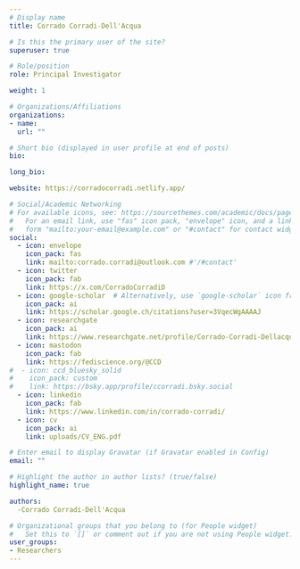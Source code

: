 ```yaml
---
# Display name
title: Corrado Corradi˗Dell'Acqua

# Is this the primary user of the site?
superuser: true

# Role/position
role: Principal Investigator

weight: 1

# Organizations/Affiliations
organizations:
- name: 
  url: ""

# Short bio (displayed in user profile at end of posts)
bio:

long_bio:

website: https://corradocorradi.netlify.app/

# Social/Academic Networking
# For available icons, see: https://sourcethemes.com/academic/docs/page-builder/#icons
#   For an email link, use "fas" icon pack, "envelope" icon, and a link in the
#   form "mailto:your-email@example.com" or "#contact" for contact widget.
social:
  - icon: envelope
    icon_pack: fas
    link: mailto:corrado.corradi@outlook.com #'/#contact'
  - icon: twitter
    icon_pack: fab
    link: https://x.com/CorradoCorradiD
  - icon: google-scholar  # Alternatively, use `google-scholar` icon from `ai` icon pack
    icon_pack: ai
    link: https://scholar.google.ch/citations?user=3VqecWgAAAAJ
  - icon: researchgate
    icon_pack: ai
    link: https://www.researchgate.net/profile/Corrado-Corradi-Dellacqua
  - icon: mastodon
    icon_pack: fab
    link: https://fediscience.org/@CCD
#  - icon: ccd_bluesky_solid
#    icon_pack: custom
#    link: https://bsky.app/profile/ccorradi.bsky.social
  - icon: linkedin
    icon_pack: fab
    link: https://www.linkedin.com/in/corrado-corradi/
  - icon: cv
    icon_pack: ai
    link: uploads/CV_ENG.pdf

# Enter email to display Gravatar (if Gravatar enabled in Config)
email: ""

# Highlight the author in author lists? (true/false)
highlight_name: true

authors:
  -Corrado Corradi˗Dell'Acqua

# Organizational groups that you belong to (for People widget)
#   Set this to `[]` or comment out if you are not using People widget.
user_groups:
- Researchers
---
```

